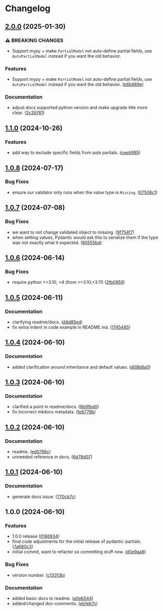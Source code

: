 # Changelog

## [2.0.0](https://github.com/joshorr/pydantic-partials/compare/v1.1.0...v2.0.0) (2025-01-30)


### ⚠ BREAKING CHANGES

* Support mypy + make `PartialModel` not auto-define partial fields, use `AutoPartialModel` instead if you want the old behavior.

### Features

* Support mypy + make `PartialModel` not auto-define partial fields, use `AutoPartialModel` instead if you want the old behavior. ([b6b669e](https://github.com/joshorr/pydantic-partials/commit/b6b669ee7159a28198d21ad7a3f54ee5ff521f52))


### Documentation

* adjust docs supported python version and make upgrade title more clear. ([2c39761](https://github.com/joshorr/pydantic-partials/commit/2c39761c449c67a8144c5e516302b316c6ef0ea6))

## [1.1.0](https://github.com/joshorr/pydantic-partials/compare/v1.0.8...v1.1.0) (2024-10-26)


### Features

* add way to exclude specific fields from auto partials. ([ceeb995](https://github.com/joshorr/pydantic-partials/commit/ceeb995d21ceb03447353272025f045f722dfbdf))

## [1.0.8](https://github.com/joshorr/pydantic-partials/compare/v1.0.7...v1.0.8) (2024-07-17)


### Bug Fixes

* ensure our validator only runs when the value type is `Missing`. ([07508c1](https://github.com/joshorr/pydantic-partials/commit/07508c1c134abda3fc82b4c177ca656197f5682d))

## [1.0.7](https://github.com/joshorr/pydantic-partials/compare/v1.0.6...v1.0.7) (2024-07-08)


### Bug Fixes

* we want to not change validated object to missing. ([9f754f7](https://github.com/joshorr/pydantic-partials/commit/9f754f753da1eae492fb289f5bce829a0186bb76))
* when setting values, Pydantic would ask this to serialize them if the type was not exactly what it expected. ([90555bd](https://github.com/joshorr/pydantic-partials/commit/90555bd1c8e1fe44abef896ee91686e87edf8aeb))

## [1.0.6](https://github.com/joshorr/pydantic-partials/compare/v1.0.5...v1.0.6) (2024-06-14)


### Bug Fixes

* require python &gt;=3.10, &lt;4 (from >=3.10,<3.11) ([2fb0959](https://github.com/joshorr/pydantic-partials/commit/2fb0959b0847da8aab67424dd674ddf41052e3a9))

## [1.0.5](https://github.com/joshorr/pydantic-partials/compare/v1.0.4...v1.0.5) (2024-06-11)


### Documentation

* clarifying readme/docs. ([d4d85ed](https://github.com/joshorr/pydantic-partials/commit/d4d85ed3af712319bfb782adabaf50b2e6f608e7))
* fix extra indent in code example in README.md. ([1745485](https://github.com/joshorr/pydantic-partials/commit/1745485fa7e6bfb9b3c070ebccff1289285b05cf))

## [1.0.4](https://github.com/joshorr/pydantic-partials/compare/v1.0.3...v1.0.4) (2024-06-10)


### Documentation

* added clarification around inheritance and default values. ([d09b8a0](https://github.com/joshorr/pydantic-partials/commit/d09b8a01f8a29d099687f9414f0640bf1d99d2c9))

## [1.0.3](https://github.com/joshorr/pydantic-partials/compare/v1.0.2...v1.0.3) (2024-06-10)


### Documentation

* clarified a point in readme/docs. ([6b9fbd0](https://github.com/joshorr/pydantic-partials/commit/6b9fbd0dc24257671fec3eb7124e53f551c6eb3b))
* fix incorrect mkdocs metadata. ([fe6779b](https://github.com/joshorr/pydantic-partials/commit/fe6779b08b8a65e811201e7c0712745e705745f8))

## [1.0.2](https://github.com/joshorr/pydantic-partials/compare/v1.0.1...v1.0.2) (2024-06-10)

### Documentation

* readme. ([ed0766c](https://github.com/joshorr/pydantic-partials/commit/ed0766c1b03074e51a6772ce5ee078a288083309))
* unneeded reference in docs. ([6d78d07](https://github.com/joshorr/pydantic-partials/commit/6d78d07846b16635cd1817df871e6df98a286d03))

## [1.0.1](https://github.com/joshorr/pydantic-partials/compare/v1.0.0...v1.0.1) (2024-06-10)


### Documentation

* generate docs issue. ([770cb7c](https://github.com/joshorr/pydantic-partials/commit/770cb7c0e5e8f3b2c6d82c479161b857296d9683))

## 1.0.0 (2024-06-10)


### Features

* 1.0.0 release ([0186934](https://github.com/joshorr/pydantic-partials/commit/01869347c27838e793f1aa481863fe3ea6aa85ed))
* final code adjustments for the initial release of pydantic-partials. ([7a680c3](https://github.com/joshorr/pydantic-partials/commit/7a680c354510e016ce2bfc70694454ba8ecb52c6))
* initial commit, want to refactor so committing stuff now. ([d0e9aa8](https://github.com/joshorr/pydantic-partials/commit/d0e9aa8ad05ff25fa5252cc4f41b0e4c767fb999))


### Bug Fixes

* version number. ([c13313b](https://github.com/joshorr/pydantic-partials/commit/c13313b21f702d43faf4c606e7e7b3186f4c820c))


### Documentation

* added basic docs to readme. ([a0eb544](https://github.com/joshorr/pydantic-partials/commit/a0eb544554d8351df07586ee7bc8ad393c761164))
* added/changed doc-comments. ([eb1eb7c](https://github.com/joshorr/pydantic-partials/commit/eb1eb7c507c1236a922d59a7dc7972f765615391))
